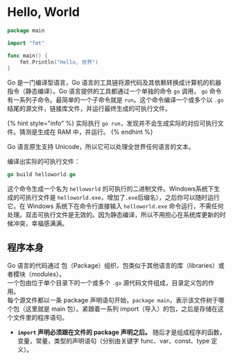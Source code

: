 # Hello, World

```go
package main

import "fmt"

func main() {
    fmt.Println("Hello, 世界")
}
```

Go 是一门编译型语言，Go 语言的工具链将源代码及其依赖转换成计算机的机器指令（静态编译）。Go 语言提供的工具都通过一个单独的命令 `go` 调用， `go` 命令有一系列子命令。最简单的一个子命令就是 `run`。这个命令编译一个或多个以 `.go` 结尾的源文件，链接库文件，并运行最终生成的可执行文件。

{% hint style="info" %}
实际执行 `go run`，发现并不会生成实际的对应可执行文件。猜测是生成在 RAM 中，并运行。
{% endhint %}



Go 语言原生支持 Unicode，所以它可以处理全世界任何语言的文本。

编译出实际的可执行文件：

```go
go build helloworld.go
```

这个命令生成一个名为 `helloworld` 的可执行的二进制文件。Windows系统下生成的可执行文件是 `helloworld.exe`，增加了`.exe`后缀名），之后你可以随时运行它。在 Windows 系统下在命令行直接输入 `helloworld.exe` 命令运行，不需任何处理。双击可执行文件是无效的。因为静态编译，所以不用担心在系统库更新的时候冲突，幸福感满满。

## 程序本身

Go 语言的代码通过 包（Package）组织，包类似于其他语言的库（libraries）或者模块（modules）。  
一个包由位于单个目录下的一个或多个 `.go` 源代码文件组成，目录定义包的作用。  
每个源文件都以一条 package 声明语句开始，`package main`，表示该文件树于哪个包（这里就是 main 包）。紧跟着一系列 import（导入）的包，之后是存储在这个文件里的程序语句。

* **`import` 声明必须跟在文件的 package 声明之后。** 随后才是组成程序的函数，变量，常量，类型的声明语句（分别由关键字 func、var、const、type 定义）。



